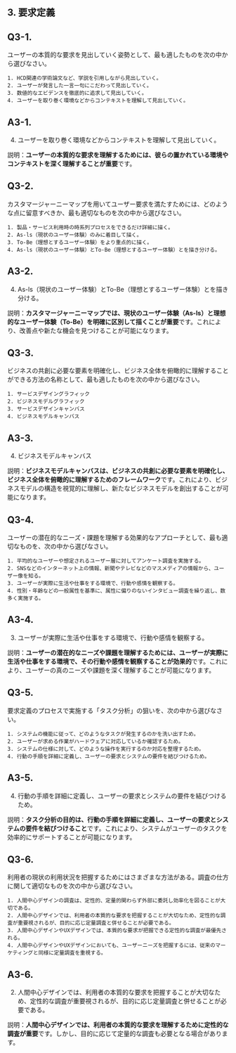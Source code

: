 ## 3. 要求定義

## Q3-1.

ユーザーの本質的な要求を見出していく姿勢として、最も適したものを次の中から選びなさい。

    1. HCD関連の学術論文など、学説を引用しながら見出していく。
    2. ユーザーが発言した一言一句にこだわって見出していく。
    3. 数値的なエビデンスを徹底的に追求して見出していく。
    4. ユーザーを取り巻く環境などからコンテキストを理解して見出していく。

## A3-1.

4. ユーザーを取り巻く環境などからコンテキストを理解して見出していく。

説明：**ユーザーの本質的な要求を理解するためには、彼らの置かれている環境やコンテキストを深く理解することが重要**です。

## Q3-2.

カスタマージャーニーマップを用いてユーザー要求を満たすためには、どのような点に留意すべきか、最も適切なものを次の中から選びなさい。

    1. 製品・サービス利用時の時系列プロセスをできるだけ詳細に描く。
    2. As-ls（現状のユーザー体験）のみに着目して描く。
    3. To-Be（理想とするユーザー体験）をより重点的に描く。
    4. As-ls（現状のユーザー体験）とTo-Be（理想とするユーザー体験）とを描き分ける。

## A3-2.

4. As-ls（現状のユーザー体験）とTo-Be（理想とするユーザー体験）とを描き分ける。

説明：**カスタマージャーニーマップでは、現状のユーザー体験（As-Is）と理想的なユーザー体験（To-Be）を明確に区別して描くことが重要**です。これにより、改善点や新たな機会を見つけることが可能になります。

## Q3-3.

ビジネスの共創に必要な要素を明確化し、ビジネス全体を俯瞰的に理解することができる方法の名称として、最も適したものを次の中から選びなさい。

    1. サービスデザイングラフィック
    2. ビジネスモデルグラフィック
    3. サービスデザインキャンバス
    4. ビジネスモデルキャンバス

## A3-3.

4. ビジネスモデルキャンバス

説明：**ビジネスモデルキャンバスは、ビジネスの共創に必要な要素を明確化し、ビジネス全体を俯瞰的に理解するためのフレームワーク**です。これにより、ビジネスモデルの構造を視覚的に理解し、新たなビジネスモデルを創出することが可能になります。

## Q3-4.

ユーザーの潜在的なニーズ・課題を理解する効果的なアプローチとして、最も適切なものを、次の中から選びなさい。

    1. 平均的なユーザーや想定されるユーザー層に対してアンケート調査を実施する。
    2. SNSなどのインターネット上の情報、新聞やテレビなどのマスメディアの情報から、ユーザー像を知る。
    3. ユーザーが実際に生活や仕事をする環境で、行動や感情を観察する。
    4. 性別・年齢などの一般属性を基準に、属性に偏りのないインタビュー調査を繰り返し、数多く実施する。

## A3-4.

3. ユーザーが実際に生活や仕事をする環境で、行動や感情を観察する。

説明：**ユーザーの潜在的なニーズや課題を理解するためには、ユーザーが実際に生活や仕事をする環境で、その行動や感情を観察することが効果的**です。これにより、ユーザーの真のニーズや課題を深く理解することが可能になります。

## Q3-5.

要求定義のプロセスで実施する「タスク分析」の狙いを、次の中から選びなさい。

    1. システムの機能に従って、どのようなタスクが発生するのかを洗い出すため。
    2. ユーザーが求める作業がハードウェアに対応しているか確認するため。
    3. システムの仕様に対して、どのような操作を実行するのか対応を整理するため。
    4. 行動の手順を詳細に定義し、ユーザーの要求とシステムの要件を結びつけるため。

## A3-5.

4. 行動の手順を詳細に定義し、ユーザーの要求とシステムの要件を結びつけるため。

説明：**タスク分析の目的は、行動の手順を詳細に定義し、ユーザーの要求とシステムの要件を結びつけること**です。これにより、システムがユーザーのタスクを効率的にサポートすることが可能になります。

## Q3-6.

利用者の現状の利用状況を把握するためにはさまざまな方法がある。調査の仕方に関して適切なものを次の中から選びなさい。

    1. 人間中心デザインの調査は、定性的、定量的関わらず外部に委託し効率化を図ることが大切である。
    2. 人間中心デザインでは、利用者の本質的な要求を把握することが大切なため、定性的な調査が重要視されるが、目的に応じ定量調査と併せることが必要である。
    3. 人間中心デザインやUXデザインでは、本質的な要求が把握できる定性的な調査が最優先される。
    4. 人間中心デザインやUXデザインにおいても、ユーザーニーズを把握するには、従来のマーケティングと同様に定量調査を重視する。

## A3-6.

2. 人間中心デザインでは、利用者の本質的な要求を把握することが大切なため、定性的な調査が重要視されるが、目的に応じ定量調査と併せることが必要である。

説明：**人間中心デザインでは、利用者の本質的な要求を理解するために定性的な調査が重要**です。しかし、目的に応じて定量的な調査も必要となる場合があります。
